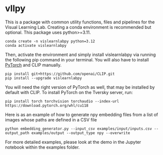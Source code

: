# vllpy

This is a package with common utility functions, files and pipelines for the Visual Learning Lab. Creating a conda environment is recommended but optional. This package uses python>=3.11.

```
conda create -n vislearnlabpy python=3.12
conda activate vislearnlabpy
```

Then, activate the environment and simply install vislearnlabpy via running the following pip command in your terminal. You will also have to install [PyTorch](https://pytorch.org/) and CLIP manually.

```
pip install git+https://github.com/openai/CLIP.git
pip install --upgrade vislearnlabpy
```

You will need the right version of PyTorch as well, that may be installed by default with CLIP. To install PyTorch on the Tversky server, run:
```
pip install torch torchvision torchaudio --index-url https://download.pytorch.org/whl/cu118
```

Here is as an example of how to generate npy embedding files from a list of images whose paths are defined in a CSV file
```
python embedding_generator.py --input_csv examples/input/inputs.csv --output_path examples/output --output_type npy --overwrite
```

For more detailed examples, please look at the demo in the Jupyter notebook within the examples folder.

